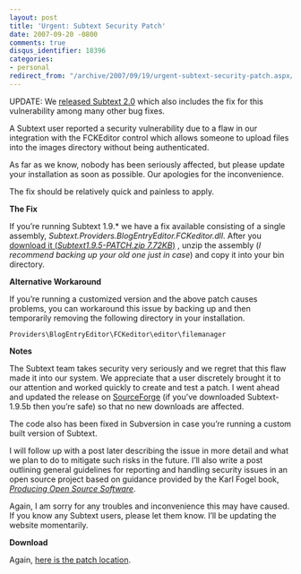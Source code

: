 ```yaml
---
layout: post
title: 'Urgent: Subtext Security Patch'
date: 2007-09-20 -0800
comments: true
disqus_identifier: 18396
categories:
- personal
redirect_from: "/archive/2007/09/19/urgent-subtext-security-patch.aspx/"
---
```


UPDATE: We [released Subtext
2.0](https://haacked.com/archive/2008/08/10/subtext-2.0-released.aspx "Subtext 2.0")
which also includes the fix for this vulnerability among many other bug
fixes.

A Subtext user reported a security vulnerability due to a flaw in our
integration with the FCKEditor control which allows someone to upload
files into the images directory without being authenticated.

As far as we know, nobody has been seriously affected, but please update
your installation as soon as possible. Our apologies for the
inconvenience.

The fix should be relatively quick and painless to apply.

**The Fix**

If you’re running Subtext 1.9.\* we have a fix available consisting of a
single assembly, *Subtext.Providers.BlogEntryEditor.FCKeditor.dll*.
After you [download it (*Subtext1.9.5-PATCH.zip
7.72KB*)](http://downloads.sourceforge.net/subtext/Subtext1.9.5-PATCH.zip?use_mirror=easynews "Subtext 1.9.5 Patch")
, unzip the assembly (*I recommend backing up your old one just in
case*) and copy it into your bin directory.

**Alternative Workaround**

If you’re running a customized version and the above patch causes
problems, you can workaround this issue by backing up and then
temporarily removing the following directory in your installation.

`Providers\BlogEntryEditor\FCKeditor\editor\filemanager`

**Notes**

The Subtext team takes security very seriously and we regret that this
flaw made it into our system. We appreciate that a user discretely
brought it to our attention and worked quickly to create and test a
patch. I went ahead and updated the release on
[SourceForge](http://sourceforge.net/projects/subtext/ "Subtext SourceForge project site")
(if you’ve downloaded Subtext-1.9.5b then you’re safe) so that no new
downloads are affected.

The code also has been fixed in Subversion in case you’re running a
custom built version of Subtext.

I will follow up with a post later describing the issue in more detail
and what we plan to do to mitigate such risks in the future. I’ll also
write a post outlining general guidelines for reporting and handling
security issues in an open source project based on guidance provided by
the Karl Fogel book, *[Producing Open Source
Software](https://haacked.com/archive/2006/01/16/RunningAnOpenSourceProject.aspx "Running an open source project")*.

Again, I am sorry for any troubles and inconvenience this may have
caused. If you know any Subtext users, please let them know. I’ll be
updating the website momentarily.

**Download**

Again, [here is the patch
location](http://downloads.sourceforge.net/subtext/Subtext1.9.5-PATCH.zip?use_mirror=easynews "Download the patch").

